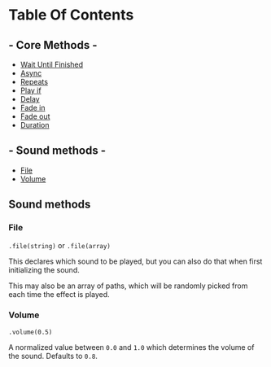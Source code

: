 # Table Of Contents
## - Core Methods -
- [Wait Until Finished](DOCS.md#wait-until-finished)
- [Async](DOCS.md#async)
- [Repeats](DOCS.md#repeats)
- [Play if](DOCS.md#play-if)
- [Delay](DOCS.md#delay)
- [Fade in](DOCS.md#fade-in)
- [Fade out](DOCS.md#fade-out)
- [Duration](DOCS.md#duration)

## - Sound methods -
- [File](#file)
- [Volume](#volume)

## Sound methods

### File

`.file(string)` or `.file(array)`

This declares which sound to be played, but you can also do that when first initializing the sound.

This may also be an array of paths, which will be randomly picked from each time the effect is played.

### Volume

`.volume(0.5)`

A normalized value between `0.0` and `1.0` which determines the volume of the sound. Defaults to `0.8`.

